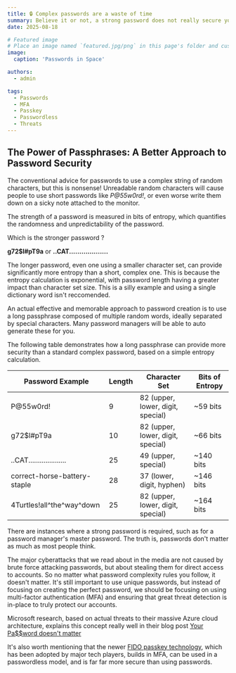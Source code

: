 ```yaml
---
title: 🔒 Complex passwords are a waste of time
summary: Believe it or not, a strong password does not really secure your online accounts
date: 2025-08-18

# Featured image
# Place an image named `featured.jpg/png` in this page's folder and customize its options here.
image:
  caption: 'Passwords in Space'

authors:
  - admin

tags:
  - Passwords
  - MFA
  - Passkey
  - Passwordless
  - Threats
---
```


## The Power of Passphrases: A Better Approach to Password Security
The conventional advice for passwords to use a complex string of random characters, but this is nonsense! Unreadable random characters will cause people to use short passwords like *P@55w0rd!*, or even worse write them down on a sicky note attached to the monitor.

The strength of a password is measured in bits of entropy, which quantifies the randomness and unpredictability of the password.

Which is the stronger password ?

**g72$l#pT9a** or **..CAT...................**

The longer password, even one using a smaller character set, can provide significantly more entropy than a short, complex one. This is because the entropy calculation is exponential, with password length having a greater impact than character set size.  This is a silly example and using a single dictionary word isn't reccomended.

An actual effective and memorable approach to password creation is to use a long passphrase composed of multiple random words, ideally separated by special characters.  Many password managers will be able to auto generate these for you.

The following table demonstrates how a long passphrase can provide more security than a standard complex password, based on a simple entropy calculation.

|Password Example              | Length | Character Set                     | Bits of Entropy |
| ------------------------     | ------ | ------------                      | --------------- |
| P@55w0rd!                    | 9      | 82 (upper, lower, digit, special) | ~59 bits  |
| g72$l#pT9a                   | 10     | 82 (upper, lower, digit, special) | ~66 bits  |
| ..CAT....................    | 25     | 49 (upper, special)               | ~140 bits |
| correct-horse-battery-staple | 28     | 37 (lower, digit, hyphen)         | ~146 bits |
| 4Turtles!all\^the\^way\^down | 25     | 82 (upper, lower, digit, special) | ~164 bits |

There are instances where a strong password is required, such as for a password manager's master password. The truth is, passwords don't matter as much as most people think.

The major cyberattacks that we read about in the media are not caused by brute force attacking passwords, but about stealing them for direct access to accounts. So no matter what password complexity rules you follow, it doesn't matter. It's still important to use unique passwords, but instead of focusing on creating the perfect password, we should be focusing on using multi-factor authentication (MFA) and ensuring that great threat detection is in-place to truly protect our accounts.

Microsoft research, based on actual threats to their massive Azure cloud architecture, explains this concept really well in their blog post [Your Pa$$word doesn't matter](https://techcommunity.microsoft.com/blog/microsoft-entra-blog/your-paword-doesnt-matter/731984)

It's also worth mentioning that the newer [FIDO passkey technology](https://fidoalliance.org/passkeys/), which has been adopted by major tech players, builds in MFA, can be used in a passwordless model, and is far far more secure than using passwords.